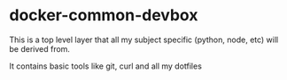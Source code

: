 # docker-common-devbox
This is a top level layer that all my subject specific (python, node, etc) will be derived from.

It contains basic tools like git, curl and all my dotfiles
